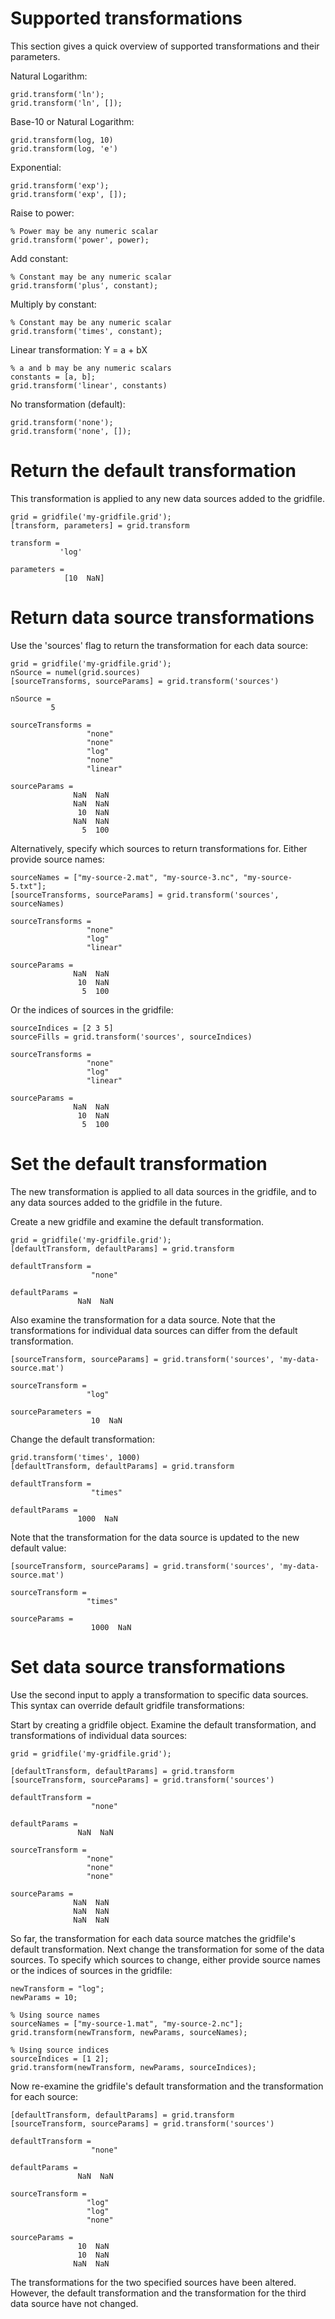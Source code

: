 # Supported transformations

This section gives a quick overview of supported transformations and their parameters.

Natural Logarithm:

```
grid.transform('ln');
grid.transform('ln', []);
```

Base-10 or Natural Logarithm:

```
grid.transform(log, 10)
grid.transform(log, 'e')
```

Exponential:

```
grid.transform('exp');
grid.transform('exp', []);
```

Raise to power:

```
% Power may be any numeric scalar
grid.transform('power', power);
```

Add constant:

```
% Constant may be any numeric scalar
grid.transform('plus', constant);
```

Multiply by constant:

```in
% Constant may be any numeric scalar
grid.transform('times', constant);
```

Linear transformation:  Y = a + bX

```
% a and b may be any numeric scalars
constants = [a, b];
grid.transform('linear', constants)
```

No transformation (default):

```
grid.transform('none');
grid.transform('none', []);
```


# Return the default transformation

This transformation is applied to any new data sources added to the gridfile.

```in
grid = gridfile('my-gridfile.grid');
[transform, parameters] = grid.transform
```

```out
transform =
           'log'
           
parameters =
            [10  NaN]
```



# Return data source transformations

Use the 'sources' flag to return the transformation for each data source:

```in
grid = gridfile('my-gridfile.grid');
nSource = numel(grid.sources)
[sourceTransforms, sourceParams] = grid.transform('sources')
```

```out
nSource =
         5

sourceTransforms =
                 "none"
                 "none"
                 "log"
                 "none"
                 "linear"

sourceParams =
              NaN  NaN
              NaN  NaN
               10  NaN
              NaN  NaN
                5  100
```

Alternatively, specify which sources to return transformations for. Either provide source names:

```in
sourceNames = ["my-source-2.mat", "my-source-3.nc", "my-source-5.txt"];
[sourceTransforms, sourceParams] = grid.transform('sources', sourceNames)
```

```out
sourceTransforms =
                 "none"
                 "log"
                 "linear"

sourceParams =
              NaN  NaN
               10  NaN
                5  100
```

Or the indices of sources in the gridfile:

```in
sourceIndices = [2 3 5]
sourceFills = grid.transform('sources', sourceIndices)
```

```out
sourceTransforms =
                 "none"
                 "log"
                 "linear"

sourceParams =
              NaN  NaN
               10  NaN
                5  100
```




# Set the default transformation

The new transformation is applied to all data sources in the gridfile, and to any data sources added to the gridfile in the future.

Create a new gridfile and examine the default transformation.

```in
grid = gridfile('my-gridfile.grid');
[defaultTransform, defaultParams] = grid.transform
```

```out
defaultTransform =
                  "none"
                  
defaultParams =
               NaN  NaN
```

Also examine the transformation for a data source. Note that the transformations for individual data sources can differ from the default transformation.

```in
[sourceTransform, sourceParams] = grid.transform('sources', 'my-data-source.mat')
```

```out
sourceTransform =
                 "log"
                 
sourceParameters =
                  10  NaN
```

Change the default transformation:

```in
grid.transform('times', 1000)
[defaultTransform, defaultParams] = grid.transform
```

```out
defaultTransform =
                  "times"
                  
defaultParams =
               1000  NaN
```

Note that the transformation for the data source is updated to the new default value:

```in
[sourceTransform, sourceParams] = grid.transform('sources', 'my-data-source.mat')
```

```out
sourceTransform =
                 "times"
                 
sourceParams =
                  1000  NaN
```


# Set data source transformations

Use the second input to apply a transformation to specific data sources. This syntax can override default gridfile transformations:

Start by creating a gridfile object. Examine the default transformation, and transformations of individual data sources:

```in
grid = gridfile('my-gridfile.grid');

[defaultTransform, defaultParams] = grid.transform
[sourceTransform, sourceParams] = grid.transform('sources')
```

```out
defaultTransform =
                  "none"

defaultParams =
               NaN  NaN

sourceTransform =
                 "none"
                 "none"
                 "none"

sourceParams = 
              NaN  NaN
              NaN  NaN
              NaN  NaN
```

So far, the transformation for each data source matches the gridfile's default transformation. Next change the transformation for some of the data sources. To specify which sources to change, either provide source names or the indices of sources in the gridfile:

```
newTransform = "log";
newParams = 10;

% Using source names
sourceNames = ["my-source-1.mat", "my-source-2.nc"];
grid.transform(newTransform, newParams, sourceNames);

% Using source indices
sourceIndices = [1 2];
grid.transform(newTransform, newParams, sourceIndices);
```

Now re-examine the gridfile's default transformation and the transformation for each source:

```in
[defaultTransform, defaultParams] = grid.transform
[sourceTransform, sourceParams] = grid.transform('sources')
```

```out
defaultTransform =
                  "none"

defaultParams =
               NaN  NaN

sourceTransform =
                 "log"
                 "log"
                 "none"

sourceParams = 
               10  NaN
               10  NaN
              NaN  NaN
```

The transformations for the two specified sources have been altered. However, the default transformation and the transformation for the third data source have not changed.
